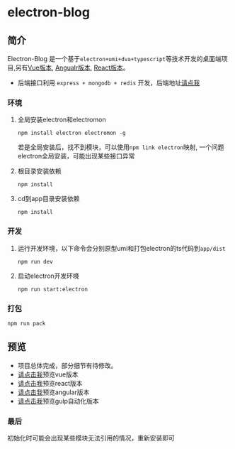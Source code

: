 # electron-blog

## 简介
Electron-Blog 是一个基于``electron+umi+dva+typescript``等技术开发的桌面端项目,另有[Vue版本](https://github.com/bestsamcn/vue-blog), [Angualr版本](https://github.com/bestsamcn/angular-blog), [React版本](https://github.com/bestsamcn/react-blog)。

- 后端接口利用 ``express + mongodb + redis`` 开发，后端地址[请点我](https://github.com/bestsamcn/node-blog)

### 环境



1. 全局安装electron和electromon
	```
	npm install electron electromon -g
	```
	若是全局安装后，找不到模块，可以使用`npm link electron`映射, 一个问题electron全局安装，可能出现某些接口异常

2. 根目录安装依赖
	```
	npm install
	```

3. cd到app目录安装依赖
	```
	npm install
	```



### 开发
1. 运行开发环境，以下命令会分别原型umi和打包electron的ts代码到`app/dist`
	```
	npm run dev
	```
2. 启动electron开发环境
	```
	npm run start:electron
	```

### 打包
```
npm run pack
```

## 预览
- 项目总体完成，部分细节有待修改。
- [请点击我](http://blog.bestsamcn.me/)预览vue版本
- [请点击我](http://react.bestsamcn.me/)预览react版本
- [请点击我](http://angular.bestsamcn.me/)预览angular版本
- [请点击我](http://gulp.bestsamcn.me/)预览gulp自动化版本


### 最后
初始化时可能会出现某些模块无法引用的情况，重新安装即可